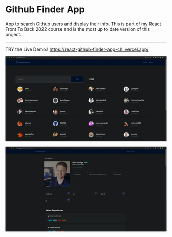 # Github Finder App

App to search Github users and display their info. This is part of my React Front To Back 2022 course and is the most up to date version of this project.

---

TRY the Live Demo:! https://react-github-finder-app-chi.vercel.app/



![alt text](https://github.com/taroserigano/React-Github-Finder-App/blob/main/1.png)


![alt text](https://github.com/taroserigano/React-Github-Finder-App/blob/main/2.png)
